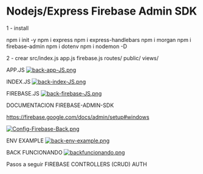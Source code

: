# Nodejs/Express Firebase Admin SDK

1 - install 

npm i init -y
npm i express
npm i express-handlebars
npm i morgan
npm i firebase-admin
npm i dotenv
npm i nodemon -D

2 - crear 
src/index.js app.js firebase.js
routes/
public/
views/

APP.JS
[![back-app-JS.png](https://i.postimg.cc/tJDL47pF/back-app-JS.png)](https://postimg.cc/SY2ZZSXK)

INDEX.JS
[![back-index-JS.png](https://i.postimg.cc/FRNWkmPp/back-index-JS.png)](https://postimg.cc/1g7cLx1V)

FIREBASE.JS
[![back-firebase-JS.png](https://i.postimg.cc/xjF5nKSt/back-firebase-JS.png)](https://postimg.cc/JtZZQH0k)

DOCUMENTACION FIREBASE-ADMIN-SDK

https://firebase.google.com/docs/admin/setup#windows

[![Config-Firebase-Back.png](https://i.postimg.cc/dV0T1fmC/Config-Firebase-Back.png)](https://postimg.cc/PPBqV27f)

ENV EXAMPLE
[![back-env-example.png](https://i.postimg.cc/SsGMjb5W/back-env-example.png)](https://postimg.cc/Fd7Rn8hR)

BACK FUNCIONANDO
[![backfuncionando.png](https://i.postimg.cc/d1vFQLzV/backfuncionando.png)](https://postimg.cc/67HgY5Wk)

Pasos a seguir FIREBASE
CONTROLLERS (CRUD)
AUTH
